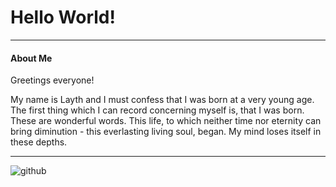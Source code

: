 # Hello World!
- - - 


#### About Me

Greetings everyone!

My name is Layth and I must confess that I was born at a very young age. The first thing which I can record concerning myself is, that I was born. These are wonderful words. This life, to which neither time nor eternity can bring diminution - this everlasting living soul, began. My mind loses itself in these depths.

- - -

![github](https://cloud.githubusercontent.com/assets/22902808/19716623/b09b388c-9b11-11e6-9444-1e1439020501.gif)
